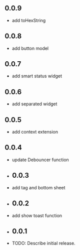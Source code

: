 ## 0.0.9
* add toHexString

## 0.0.8
* add button model

## 0.0.7
* add smart status widget
## 0.0.6

* add separated widget
## 0.0.5

* add context extension

## 0.0.4

* update Debouncer function
* ## 0.0.3

* add tag and bottom sheet
* ## 0.0.2

* add show toast function
* ## 0.0.1

* TODO: Describe initial release.
